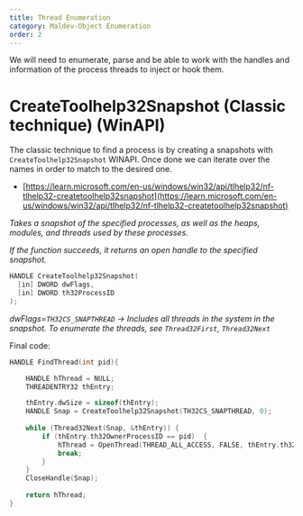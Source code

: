 ```yaml
---
title: Thread Enumeration
category: Maldev-Object Enumeration
order: 2
---
```


We will need to enumerate, parse and be able to work with the handles and information of the process threads to inject or hook them.

# CreateToolhelp32Snapshot (Classic technique) (WinAPI)

The classic technique to find a process is by creating a snapshots with `CreateToolhelp32Snapshot` WINAPI. Once done we can iterate over the names in order to match to the desired one.

* [https://learn.microsoft.com/en-us/windows/win32/api/tlhelp32/nf-tlhelp32-createtoolhelp32snapshot](https://learn.microsoft.com/en-us/windows/win32/api/tlhelp32/nf-tlhelp32-createtoolhelp32snapshot)

*Takes a snapshot of the specified processes, as well as the heaps, modules, and threads used by these processes.*

*If the function succeeds, it returns an open handle to the specified snapshot.*

```cpp
HANDLE CreateToolhelp32Snapshot(
  [in] DWORD dwFlags,
  [in] DWORD th32ProcessID
);
```
*dwFlags=`TH32CS_SNAPTHREAD` -> Includes all threads in the system in the snapshot. To enumerate the threads, see `Thread32First`, `Thread32Next`*

Final code:

```cpp
HANDLE FindThread(int pid){

	HANDLE hThread = NULL;
	THREADENTRY32 thEntry;

	thEntry.dwSize = sizeof(thEntry);
	HANDLE Snap = CreateToolhelp32Snapshot(TH32CS_SNAPTHREAD, 0);
		
	while (Thread32Next(Snap, &thEntry)) {
		if (thEntry.th32OwnerProcessID == pid) 	{
			hThread = OpenThread(THREAD_ALL_ACCESS, FALSE, thEntry.th32ThreadID);
			break;
		}
	}
	CloseHandle(Snap);
	
	return hThread;
}
```